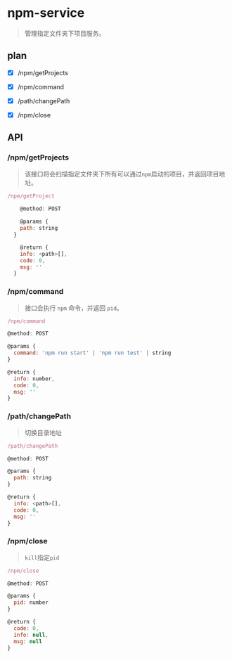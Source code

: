 # npm-service
> 管理指定文件夹下项目服务。



## plan

- [x] /npm/getProjects
- [x] /npm/command
- [x] /path/changePath
- [x] /npm/close



## API

### /npm/getProjects

> 该接口将会扫描指定文件夹下所有可以通过`npm`启动的项目，并返回项目地址。



```javascript
/npm/getProject

	@method: POST
  
	@params {
    path: string
  }

	@return {
    info: <path>[],
    code: 0,
    msg: ''
  }
```



### /npm/command

> 接口会执行 `npm` 命令，并返回 `pid`。

```javascript
/npm/command

@method: POST

@params {
  command: 'npm run start' | 'npm run test' | string
}

@return {
  info: number,
  code: 0,
  msg: ''
}
```



### /path/changePath

> 切换目录地址



```javascript
/path/changePath

@method: POST

@params {
  path: string
}

@return {
  info: <path>[],
  code: 0,
  msg: ''
}
```



### /npm/close

> `kill`指定`pid`

```javascript
/npm/close

@method: POST

@params {
  pid: number
}

@return {
  code: 0,
  info: null,
  msg: null
}
```

